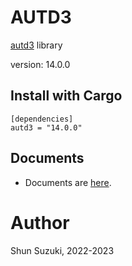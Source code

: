 # AUTD3 

[autd3](https://github.com/shinolab/autd3) library

version: 14.0.0

## Install with Cargo

```
[dependencies]
autd3 = "14.0.0"
```

## Documents

- Documents are [here](https://docs.rs/autd3/).

# Author

Shun Suzuki, 2022-2023
